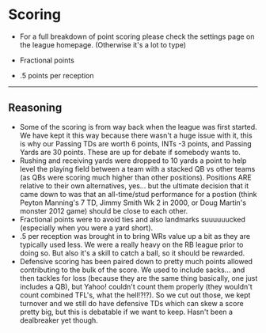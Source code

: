 # Scoring

* For a full breakdown of point scoring please check the settings page on the league homepage. (Otherwise it's a lot to type)

* Fractional points

* .5 points per reception

---

## Reasoning

* Some of the scoring is from way back when the league was first started. We have kept it this way because there wasn't a huge issue with it, this is why our Passing TDs are worth 6 points, INTs -3 points, and Passing Yards are 30 points. These are up for debate if somebody wants to.
* Rushing and receiving yards were dropped to 10 yards a point to help level the playing field between a team with a stacked QB vs other teams (as QBs were scoring much higher than other positions). Positions ARE relative to their own alternatives, yes... but the ultimate decision that it came down to was that an all-time/stud performance for a postion (think Peyton Manning's 7 TD, Jimmy Smith Wk 2 in 2000, or Doug Martin's monster 2012 game) should be close to each other.
* Fractional points were to avoid ties and also landmarks suuuuuucked (especially when you were a yard short).
* .5 per reception was brought in to bring WRs value up a bit as they are typically used less. We were a really heavy on the RB league prior to doing so. But also it's a skill to catch a ball, so it should be rewarded.
* Defensive scoring has been paired down to pretty much points allowed contributing to the bulk of the score. We used to include sacks... and then tackles for loss (because they are the same thing basically, one just includes a QB), but Yahoo! couldn't count them properly (they wouldn't count combined TFL's, what the hell!?!?). So we cut out those, we kept turnover and we still do have defensive TDs which can skew a score pretty big, but this is debatable if we want to keep. Hasn't been a dealbreaker yet though.